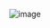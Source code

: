 ![image](https://user-images.githubusercontent.com/36649115/44375513-ed730800-a4a8-11e8-8edf-b97d8186dd24.png)
